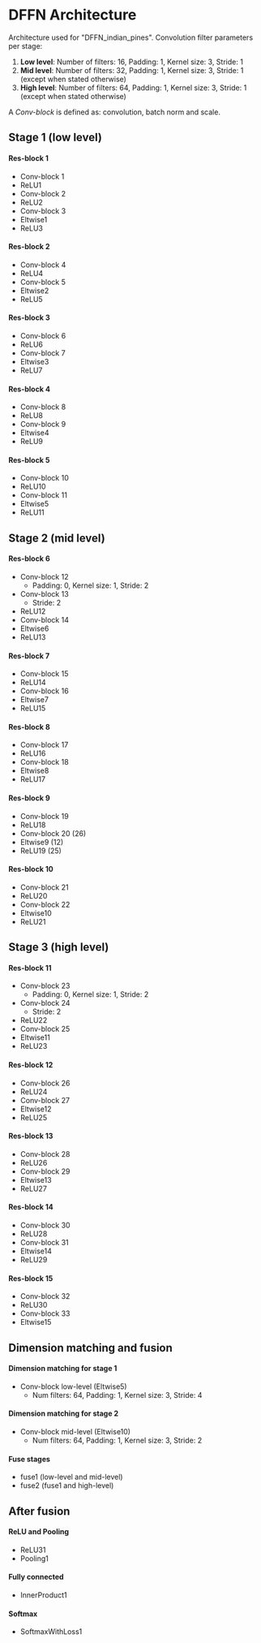 # DFFN Architecture
Architecture used for "DFFN_indian_pines".
Convolution filter parameters per stage:
1. **Low level**: Number of filters: 16, Padding: 1, Kernel size: 3, Stride: 1
2. **Mid level**: Number of filters: 32, Padding: 1, Kernel size: 3, Stride: 1 (except when stated otherwise)
3. **High level**: Number of filters: 64, Padding: 1, Kernel size: 3, Stride: 1 (except when stated otherwise)

A _Conv-block_ is defined as: convolution, batch norm and scale.

## Stage 1 (low level)
#### Res-block 1
- Conv-block 1
- ReLU1
- Conv-block 2
- ReLU2
- Conv-block 3
- Eltwise1
- ReLU3
#### Res-block 2
- Conv-block 4
- ReLU4
- Conv-block 5
- Eltwise2
- ReLU5
#### Res-block 3
- Conv-block 6
- ReLU6
- Conv-block 7
- Eltwise3
- ReLU7
#### Res-block 4
- Conv-block 8
- ReLU8
- Conv-block 9
- Eltwise4
- ReLU9
#### Res-block 5
- Conv-block 10
- ReLU10
- Conv-block 11
- Eltwise5
- ReLU11

## Stage 2 (mid level)
#### Res-block 6
- Conv-block 12
  - Padding: 0, Kernel size: 1, Stride: 2
- Conv-block 13
  - Stride: 2 
- ReLU12
- Conv-block 14
- Eltwise6
- ReLU13
#### Res-block 7
- Conv-block 15
- ReLU14
- Conv-block 16
- Eltwise7
- ReLU15
#### Res-block 8
- Conv-block 17
- ReLU16
- Conv-block 18
- Eltwise8
- ReLU17
#### Res-block 9
- Conv-block 19
- ReLU18
- Conv-block 20 (26)
- Eltwise9 (12)
- ReLU19 (25)
#### Res-block 10
- Conv-block 21
- ReLU20
- Conv-block 22
- Eltwise10
- ReLU21

## Stage 3 (high level)
#### Res-block 11
- Conv-block 23
  - Padding: 0, Kernel size: 1, Stride: 2
- Conv-block 24
  - Stride: 2 
- ReLU22
- Conv-block 25
- Eltwise11
- ReLU23
#### Res-block 12
- Conv-block 26
- ReLU24
- Conv-block 27
- Eltwise12
- ReLU25
#### Res-block 13
- Conv-block 28
- ReLU26
- Conv-block 29
- Eltwise13
- ReLU27
#### Res-block 14
- Conv-block 30
- ReLU28
- Conv-block 31
- Eltwise14
- ReLU29
#### Res-block 15
- Conv-block 32
- ReLU30
- Conv-block 33
- Eltwise15

## Dimension matching and fusion
#### Dimension matching for stage 1
- Conv-block low-level (Eltwise5)
  - Num filters: 64, Padding: 1, Kernel size: 3, Stride: 4
#### Dimension matching for stage 2
- Conv-block mid-level (Eltwise10)
  - Num filters: 64, Padding: 1, Kernel size: 3, Stride: 2
#### Fuse stages
- fuse1 (low-level and mid-level)
- fuse2 (fuse1 and high-level)

## After fusion
#### ReLU and Pooling
- ReLU31
- Pooling1
#### Fully connected
- InnerProduct1
#### Softmax
- SoftmaxWithLoss1
